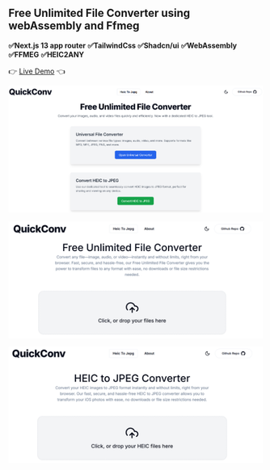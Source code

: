 ## Free Unlimited File Converter using webAssembly and Ffmeg

**✅Next.js 13 app router**
**✅TailwindCss**
**✅Shadcn/ui**
**✅WebAssembly**
**✅FFMEG**
**✅HEIC2ANY**

👉 [Live Demo](https://modifio.vercel.app/) 👈

![HomePage](/public/images/home.png)

![Convert page](/public/images/universal-converter.png)

![Convert options](/public/images/heic-to-jepg.png)
